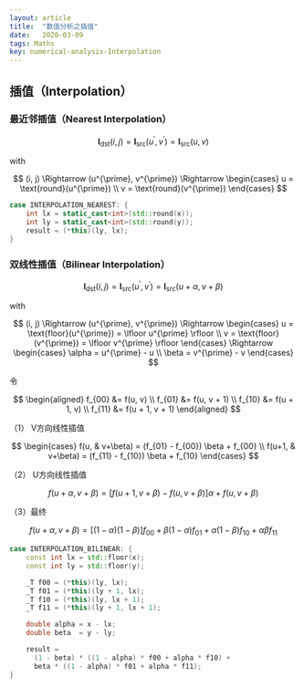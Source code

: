```yaml
---
layout: article
title:  "数值分析之插值"
date:   2020-03-09
tags: Maths
key: numerical-analysis-Interpolation
---
```


## 插值（Interpolation）

### 最近邻插值（Nearest Interpolation）

$$
\mathbf{I}_\mathrm{dst}(i, j) =
\mathbf{I}_\mathrm{src}(u^{\prime}, v^{\prime}) =
\mathbf{I}_\mathrm{src}(u, v)
$$

with

$$
(i, j)
\Rightarrow
(u^{\prime}, v^{\prime})
\Rightarrow
\begin{cases}
u = \text{round}(u^{\prime}) \\
v = \text{round}(v^{\prime})
\end{cases}
$$

```cpp
case INTERPOLATION_NEAREST: {
    int lx = static_cast<int>(std::round(x));
    int ly = static_cast<int>(std::round(y));
    result = (*this)(ly, lx);
}
```

### 双线性插值（Bilinear Interpolation）

$$
\mathbf{I}_\mathrm{dst}(i, j) =
\mathbf{I}_\mathrm{src}(u^{\prime}, v^{\prime}) =
\mathbf{I}_\mathrm{src}(u+\alpha, v+\beta)
$$

with

$$
(i, j)
\Rightarrow
(u^{\prime}, v^{\prime})
\Rightarrow
\begin{cases}
u = \text{floor}(u^{\prime}) = \lfloor u^{\prime} \rfloor \\
v = \text{floor}(v^{\prime}) = \lfloor v^{\prime} \rfloor
\end{cases}
\Rightarrow
\begin{cases}
\alpha = u^{\prime} - u \\
\beta  = v^{\prime} - v
\end{cases}
$$

令

$$
\begin{aligned}
f_{00} &= f(u,      v)     \\
f_{01} &= f(u,      v + 1) \\
f_{10} &= f(u + 1,  v)     \\
f_{11} &= f(u + 1,  v + 1)
\end{aligned}
$$

（1） V方向线性插值

$$
\begin{cases}
f(u,   & v+\beta) = (f_{01} - f_{00}) \beta + f_{00} \\
f(u+1, & v+\beta) = (f_{11} - f_{10}) \beta + f_{10}
\end{cases}
$$

（2） U方向线性插值

$$
f(u+\alpha, v+\beta) = [f(u+1, v+\beta) - f(u, v+\beta)]\alpha + f(u, v+\beta)
$$

（3）最终

$$
f(u+\alpha, v+\beta) =
[(1-\alpha)(1-\beta)]f_{00} +
\beta  (1-\alpha) f_{01} +
\alpha (1-\beta)  f_{10} +
\alpha \beta f_{11}
$$

```cpp
case INTERPOLATION_BILINEAR: {
    const int lx = std::floor(x);
    const int ly = std::floor(y);

    _T f00 = (*this)(ly, lx);
    _T f01 = (*this)(ly + 1, lx);
    _T f10 = (*this)(ly, lx + 1);
    _T f11 = (*this)(ly + 1, lx + 1);

    double alpha = x - lx;
    double beta  = y - ly;

    result =
      (1 - beta) * ((1 - alpha) * f00 + alpha * f10) +
      beta * ((1 - alpha) * f01 + alpha * f11);
}
```

